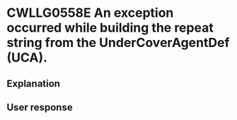 # CWLLG0558E An exception occurred while building the repeat string from the UnderCoverAgentDef (UCA).

## Explanation

## User response